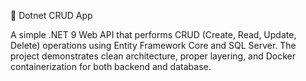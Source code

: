 🧩 Dotnet CRUD App

A simple .NET 9 Web API that performs CRUD (Create, Read, Update, Delete) operations using Entity Framework Core and SQL Server.
The project demonstrates clean architecture, proper layering, and Docker containerization for both backend and database.

